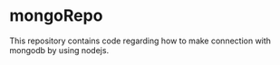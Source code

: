 # mongoRepo
This repository contains code regarding how to make connection with mongodb by using nodejs.
